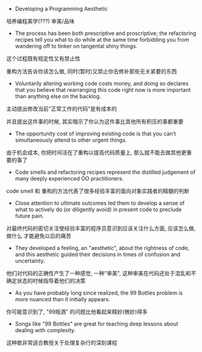 + Developing a Programming Aesthetic

培养编程美学(???) 审美/品味

+ The process has been both prescriptive and proscriptive; the refactoring recipes tell you what to do while at the same time forbidding you from wandering off to tinker on tangental shiny things.

这个过程既有规定性又有禁止性

重构方法告诉你该怎么做, 同时(暂时)又禁止你去修补那些无关紧要的东西

+ Voluntarily altering working code costs money, and doing so declares that you believe that rearranging this code right now is more important than anything else on the backlog.

主动提出修改当前"正常工作的代码"是有成本的

并且提出这件事的时候, 其实暗示了你认为这件事比其他所有积压的事都重要

+ The opportunity cost of improving existing code is that you can’t simultaneously attend to other urgent things.

由于机会成本, 你把时间活在了重构以提高代码质量上, 那么就不能去做其他更重要的事了

+ Code smells and refactoring recipes represent the distilled judgement of many deeply experienced OO practitioners.

code smell 和 重构的方法代表了很多经验丰富的面向对象实践者的精髓的判断

+ Close attention to ultimate outcomes led them to develop a sense of what to actively do (or diligently avoid) in present code to preclude future pain.

对最终代码的密切关注使经验丰富的程序员意识到应该关注什么方面, 应该怎么做, 做什么 才能避免以后的痛苦

+ They developed a feeling, an "aesthetic", about the rightness of code, and this aesthetic guided their decisions in times of confusion and uncertainty.

他们对代码的正确性产生了一种感觉, 一种"审美", 这种审美在代码还处于混乱和不确定状态的时候指导着他们的决策

+ As you have probably long since realized, the 99 Bottles problem is more nuanced than it initially appears.

你可能意识到了, "99瓶酒" 的问题比他看起来精妙(微妙)得多

+ Songs like "99 Bottles" are great for teaching deep lessons about dealing with complexity.

这种歌非常适合教授关于处理复杂行的深刻课程

